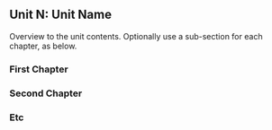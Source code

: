 ## Unit N: Unit Name

Overview to the unit contents. Optionally use a sub-section for each chapter, as below.

### First Chapter

### Second Chapter

### Etc

